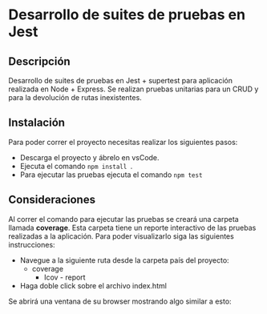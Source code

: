 ﻿# Desarrollo de suites de pruebas en Jest 
## Descripción

Desarrollo de suites de pruebas en Jest + supertest para aplicación realizada en Node + Express. Se realizan pruebas unitarias para un CRUD y para la devolución de rutas inexistentes.

## Instalación

Para poder correr el proyecto necesitas realizar los siguientes pasos:

 - Descarga el proyecto y ábrelo en vsCode.
 - Ejecuta el comando ```npm install ```.
 - Para ejecutar las pruebas ejecuta el comando ```npm test ```

## Consideraciones

Al correr el comando para ejecutar las pruebas se creará una carpeta llamada **coverage**. Esta carpeta tiene un reporte interactivo de las pruebas realizadas a la aplicación. Para poder visualizarlo siga las siguientes instrucciones:

 - Navegue a la siguiente ruta desde la carpeta país del proyecto:
	 - coverage
		 - Icov - report
 - Haga doble click sobre el archivo index.html

Se abrirá una ventana de su browser mostrando algo similar a esto:

